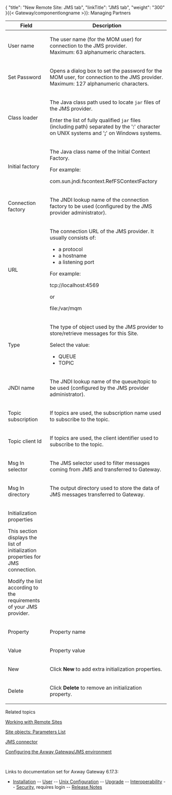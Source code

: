 {
    "title": "New Remote Site: JMS tab",
    "linkTitle": "JMS tab",
    "weight": "300"
}{{< Gateway/componentlongname  >}}: Managing Partners

<table>
         
         
         
   
   <thead>
      <tr>
<th class="HeadE-Column1-Header1">Field         </th>
<th class="HeadD-Column1-Header1">Description         </th>
      </tr>
   </thead>
   <tbody>
      <tr>
         <td><p>User name</p>         </td>
         <td><p>The user name (for the MOM user) for connection to the JMS provider.<br />
Maximum: 63 alphanumeric characters.</p>         </td>
      </tr>
      <tr>
         <td><p>Set Password</p>         </td>
         <td><p>Opens a dialog box to set the password for the MOM user, for connection to the JMS provider.<br />
Maximum: 127 alphanumeric characters.</p>         </td>
      </tr>
      <tr>
         <td><p>Class loader</p>         </td>
         <td><p>The Java class path used to locate <code>jar</code> files of the JMS provider.</p>
<p>Enter the list of fully qualified <code>jar</code> files (including path) separated by the '<strong>:</strong>' character on UNIX systems and '<span style="font-weight: bold;">;</span>' on Windows systems.</p>         </td>
      </tr>
      <tr>
         <td><p>Initial factory</p>         </td>
         <td><p>The Java class name of the Initial Context Factory.</p>
<p>For example:</p>
<p>com.sun.jndi.fscontext.RefFSContextFactory</p>         </td>
      </tr>
      <tr>
         <td><p>Connection factory</p>         </td>
         <td><p>The JNDI lookup name of the connection factory to be used (configured by the JMS provider administrator).</p>         </td>
      </tr>
      <tr>
         <td><p>URL</p>         </td>
         <td><p>The connection URL of the JMS provider. It usually consists of:</p>
<ul>
<li>a protocol</li>
<li>a hostname</li>
<li>a listening port</li>
</ul>
<p>For example:</p>
<p>tcp://localhost:4569</p>
<p>or</p>
<p>file:/var/mqm</p>         </td>
      </tr>
      <tr>
         <td><p>Type</p>         </td>
         <td><p>The type of object used by the JMS provider to store/retrieve messages for this Site.</p>
<p>Select the value:</p>
<ul>
<li>QUEUE</li>
<li>TOPIC</li>
</ul>         </td>
      </tr>
      <tr>
         <td><p>JNDI name</p>         </td>
         <td><p>The JNDI lookup name of the queue/topic to be used (configured by the JMS provider administrator).</p>         </td>
      </tr>
      <tr>
         <td><p>Topic subscription</p>         </td>
         <td><p>If topics are used, the subscription name used to subscribe to the topic.</p>         </td>
      </tr>
      <tr>
         <td><p>Topic client Id</p>         </td>
         <td><p>If topics are used, the client identifier used to subscribe to the topic.</p>         </td>
      </tr>
      <tr>
         <td><p>Msg In selector</p>         </td>
         <td><p>The JMS selector used to filter messages coming from JMS and transferred to Gateway.</p>         </td>
      </tr>
      <tr>
         <td><p>Msg In directory</p>         </td>
         <td><p>The output directory used to store the data of JMS messages transferred to Gateway.</p>         </td>
      </tr>
      <tr>
         <td><p>Initialization properties</p>
<p>This section displays the list of initialization properties for JMS connection.</p>
<p>Modify the list according to the requirements of your JMS provider.</p>         </td>
      </tr>
      <tr>
         <td><p>Property</p>         </td>
         <td><p>Property name</p>         </td>
      </tr>
      <tr>
         <td><p>Value</p>         </td>
         <td><p>Property value</p>         </td>
      </tr>
      <tr>
         <td><p>New</p>         </td>
         <td><p>Click <span style="font-weight: bold;">New</span> to add extra initialization properties.</p>         </td>
      </tr>
      <tr>
         <td><p>Delete</p>         </td>
         <td><p>Click <span style="font-weight: bold;">Delete</span> to remove an initialization property.</p>         </td>
      </tr>
   </tbody>
</table>

Related topics

[Working with Remote Sites](../)

[Site objects: Parameters List](../../managing_local_sites_cli/sites_parameter_list)

[JMS connector](../../../../connectors_about/jms_about/jms_connector)

[Configuring the <span class="mc-variable axway_variables.Component_Long_Name variable">Axway Gateway</span>/JMS environment](../../../../connectors_about/jms_about/jms_configuring)

 

Links to documentation set for Axway Gateway <span class="mc-variable axway_variables.Release_Number variable">6.17.3</span>:

-   [Installation](/bundle/Gateway_6173_InstallationGuide_allOS_en_HTML5/page/Content/start_page.htm) -- [User](/bundle/Gateway_6173_UsersGuide_allOS_en_HTML5/page/Content/start_page.htm) -- [Unix Configuration](/bundle/Gateway_6173_ConfigurationGuide_UNIX_en_HTML5/page/Content/start_page.htm) -- [Upgrade](/bundle/Gateway_6173_UpgradeGuide_allOS_en_HTML5/page/Content/start_page.htm) -- [Interoperability](/bundle/Gateway_6173_InteroperabilityGuide_allOS_en_HTML5/page/Content/start_page.htm) -- [Security](/bundle/Gateway_6173_SecurityGuide_allOS_en_HTML5/page/Content/start_page.htm), requires login -- [Release Notes](/bundle/Gateway_6173_ReleaseNotes_allOS_en_HTML5/page/Content/Gateway_ReleaseNotes_allOS_en.htm)
